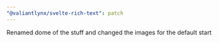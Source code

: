 ```yaml
---
"@valiantlynx/svelte-rich-text": patch
---
```


Renamed dome of the stuff and changed the images for the default start

